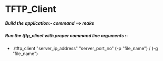 # TFTP_Client
<h5> Build the application:- command ==> make</h5>
<h5> Run the tftp_clinet with proper command line arguments :-</h5>
<p>
	<ul>
		<li> ./tftp_client "server_ip_address" "server_port_no" (-p "file_name") / (-g "file_name")</li>
	</ul>
</p>